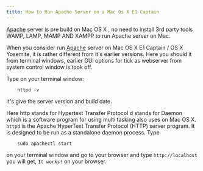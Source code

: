 ```yaml
---
title: How to Run Apache Server on a Mac Os X E1 Captain
---
```

<a href='http://www.apache.org/' target='_blank' rel='nofollow'>Apache</a> server is pre build on Mac OS X , no need to install 3rd party tools WAMP, LAMP, MAMP AND XAMPP to run Apache server on Mac.

When you consider run <a href='http://www.apache.org/' target='_blank' rel='nofollow'>Apache</a> server on Mac OS X E1 Captain / OS X Yosemite, it is rather different from it's earlier versions. Here you should it from terminal windows, earlier GUI options for tick as webserver from system control window is took off.

Type on your terminal window:

```shell
    httpd -v
```

It's give the server version and build date.

Here http stands for Hypertext Transfer Protocol d stands for Daemon which is a software program for using multi tasking also uses on Mac OS X. `httpd` is the Apache HyperText Transfer Protocol (HTTP) server program. It is designed to be run as a standalone daemon process. Type

```shell
    sudo apachectl start
```

on your terminal window and go to your browser and type `http://localhost` you will get, `It works!` on your browser.
